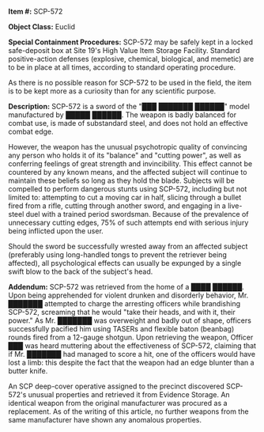 **Item #:** SCP-572

**Object Class:** Euclid

**Special Containment Procedures:** SCP-572 may be safely kept in a locked safe-deposit box at Site 19's High Value Item Storage Facility. Standard positive-action defenses (explosive, chemical, biological, and memetic) are to be in place at all times, according to standard operating procedure.

As there is no possible reason for SCP-572 to be used in the field, the item is to be kept more as a curiosity than for any scientific purpose.

**Description:** SCP-572 is a sword of the "███ ███████ ██████" model manufactured by █████ ██████. The weapon is badly balanced for combat use, is made of substandard steel, and does not hold an effective combat edge.

However, the weapon has the unusual psychotropic quality of convincing any person who holds it of its "balance" and "cutting power", as well as conferring feelings of great strength and invincibility. This effect cannot be countered by any known means, and the affected subject will continue to maintain these beliefs so long as they hold the blade. Subjects will be compelled to perform dangerous stunts using SCP-572, including but not limited to: attempting to cut a moving car in half, slicing through a bullet fired from a rifle, cutting through another sword, and engaging in a live-steel duel with a trained period swordsman. Because of the prevalence of unnecessary cutting edges, 75% of such attempts end with serious injury being inflicted upon the user.

Should the sword be successfully wrested away from an affected subject (preferably using long-handled tongs to prevent the retriever being affected), all psychological effects can usually be expunged by a single swift blow to the back of the subject's head.

**Addendum:** SCP-572 was retrieved from the home of a ████ ██████. Upon being apprehended for violent drunken and disorderly behavior, Mr. ███████ attempted to charge the arresting officers while brandishing SCP-572, screaming that he would "take their heads, and with it, their power." As Mr. ███████ was overweight and badly out of shape, officers successfully pacified him using TASERs and flexible baton (beanbag) rounds fired from a 12-gauge shotgun. Upon retrieving the weapon, Officer ███ was heard muttering about the effectiveness of SCP-572, claiming that if Mr. ███████ had managed to score a hit, one of the officers would have lost a limb: this despite the fact that the weapon had an edge blunter than a butter knife.

An SCP deep-cover operative assigned to the precinct discovered SCP-572's unusual properties and retrieved it from Evidence Storage. An identical weapon from the original manufacturer was procured as a replacement. As of the writing of this article, no further weapons from the same manufacturer have shown any anomalous properties.